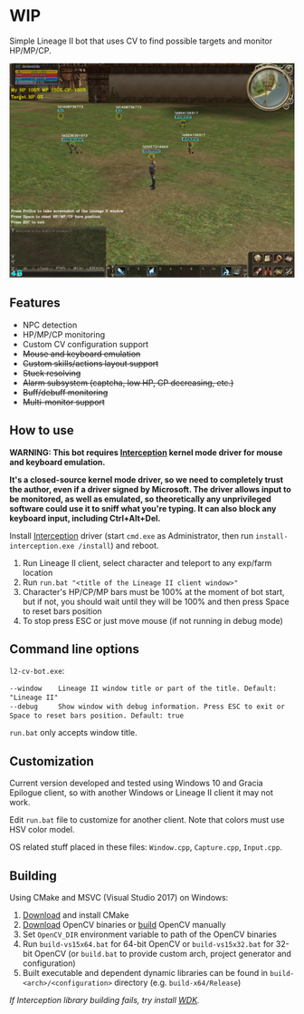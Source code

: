 # WIP

Simple Lineage II bot that uses CV to find possible targets and monitor HP/MP/CP.

![Preview](preview.png)

## Features

* NPC detection
* HP/MP/CP monitoring
* Custom CV configuration support
* ~~Mouse and keyboard emulation~~
* ~~Custom skills/actions layout support~~
* ~~Stuck resolving~~
* ~~Alarm subsystem (captcha, low HP, CP decreasing, etc.)~~
* ~~Buff/debuff monitoring~~
* ~~Multi-monitor support~~

## How to use

**WARNING: This bot requires [Interception](https://github.com/oblitum/Interception) kernel mode driver for mouse and keyboard emulation.**

**It's a closed-source kernel mode driver, so we need to completely trust the author, even if a driver signed by Microsoft. The driver allows input to be monitored, as well as emulated, so theoretically any unprivileged software could use it to sniff what you're typing. It can also block any keyboard input, including Ctrl+Alt+Del.**

Install [Interception](https://github.com/oblitum/Interception/releases) driver (start `cmd.exe` as Administrator, then run `install-interception.exe /install`) and reboot.

1. Run Lineage II client, select character and teleport to any exp/farm location
2. Run `run.bat "<title of the Lineage II client window>"`
3. Character's HP/CP/MP bars must be 100% at the moment of bot start, but if not, you should wait until they will be 100% and then press Space to reset bars position
4. To stop press ESC or just move mouse (if not running in debug mode)

## Command line options

`l2-cv-bot.exe`:

```
--window    Lineage II window title or part of the title. Default: "Lineage II"
--debug     Show window with debug information. Press ESC to exit or Space to reset bars position. Default: true
```

`run.bat` only accepts window title.

## Customization

Current version developed and tested using Windows 10 and Gracia Epilogue client, so with another Windows or Lineage II client it may not work.

Edit `run.bat` file to customize for another client. Note that colors must use HSV color model.

OS related stuff placed in these files: `Window.cpp`, `Capture.cpp`, `Input.cpp`.

## Building

Using CMake and MSVC (Visual Studio 2017) on Windows:

1. [Download](https://cmake.org/download/) and install CMake
2. [Download](https://opencv.org/releases.html) OpenCV binaries or [build](https://github.com/opencv/opencv) OpenCV manually
3. Set `OpenCV_DIR` environment variable to path of the OpenCV binaries
4. Run `build-vs15x64.bat` for 64-bit OpenCV or `build-vs15x32.bat` for 32-bit OpenCV (or `build.bat` to provide custom arch, project generator and configuration)
5. Built executable and dependent dynamic libraries can be found in `build-<arch>/<configuration>` directory (e.g. `build-x64/Release`)

*If Interception library building fails, try install [WDK](https://www.microsoft.com/en-us/download/details.aspx?id=11800).*